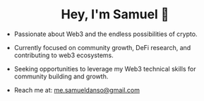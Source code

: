 <h1 align="center">
   Hey, I'm Samuel 👋
</h1>

- Passionate about Web3 and the endless possibilities of crypto.


- Currently focused on community growth, DeFi research, and contributing to web3 ecosystems.
  
- Seeking opportunities to leverage my Web3 technical skills for community building and growth.

- Reach me at: me.samueldanso@gmail.com





